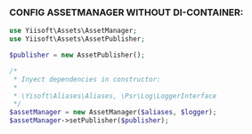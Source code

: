 ### CONFIG ASSETMANAGER WITHOUT DI-CONTAINER: ###

```php
use Yiisoft\Assets\AssetManager;
use Yiisoft\Assets\AssetPublisher;

$publisher = new AssetPublisher();

/*
 * Inyect dependencies in constructor:
 * 
 * \Yisoft\Aliases\Aliases, \Psr\Log\LoggerInterface
 */
$assetManager = new AssetManager($aliases, $logger);
$assetManager->setPublisher($publisher);
```
